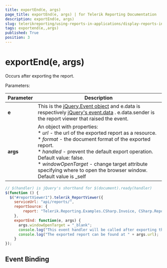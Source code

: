 ```yaml
---
title: exportEnd(e, args)
page_title: exportEnd(e, args) | for Telerik Reporting Documentation
description: exportEnd(e, args)
slug: telerikreporting/using-reports-in-applications/display-reports-in-applications/web-application/html5-report-viewer/api-reference/reportviewer/events/exportend(e,-args)
tags: exportend(e,,args)
published: True
position: 3
---
```


# exportEnd(e, args)



Occurs after exporting the report.

Parameters:

| Parameter | Description |
| ------ | ------ |
| __e__ |This is the  [jQuery.Event object](https://api.jquery.com/category/events/event-object/) and e.data is respectively  [jQuery's event.data](https://api.jquery.com/event.data/) . e.data.sender is the report viewer that raised the event.|
| __args__ |An object with properties:<br/>*  *url* - the url of the exported report as a resource.<br/>*  *format* - the document format of the exported report.<br/>*  *handled* - prevent the default export operation. Default value: false.<br/>*  *windowOpenTarget* - change target attribute specifying where to open the browser window. Default value is _self|

    
````js
// $(handler) is jQuery's shorthand for $(document).ready(handler)
$(function () {
  $("#reportViewer1").telerik_ReportViewer({
    serviceUrl: "api/reports/",
    reportSource: {
        report: "Telerik.Reporting.Examples.CSharp.Invoice, CSharp.ReportLibrary"
    },
    exportEnd: function(e, args) {
      args.windowOpenTarget = "_blank";
      console.log("This event handler will be called after exporting the report.");
      console.log("The exported report can be found at " + args.url);
    }
});
````

## Event Binding

